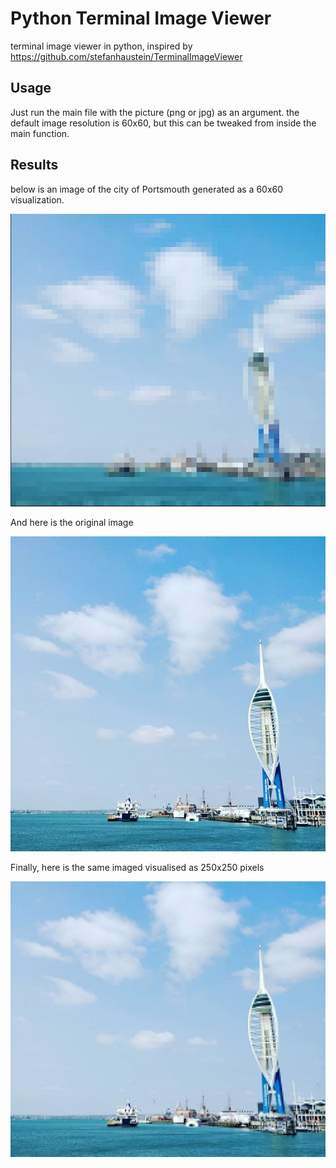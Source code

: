 # Python Terminal Image Viewer

terminal image viewer in python, inspired by https://github.com/stefanhaustein/TerminalImageViewer

## Usage

Just run the main file with the picture (png or jpg) as an argument. the default image resolution is 60x60, but this can be tweaked from inside the main function.

## Results

below is an image of the city of Portsmouth generated as a 60x60 visualization.

![Rendered](assets/pompey60.jpg)

And here is the original image

![Original](assets/pompey.jpg)

Finally, here is the same imaged visualised as 250x250 pixels

![Rendered](assets/pompey250.jpg)
